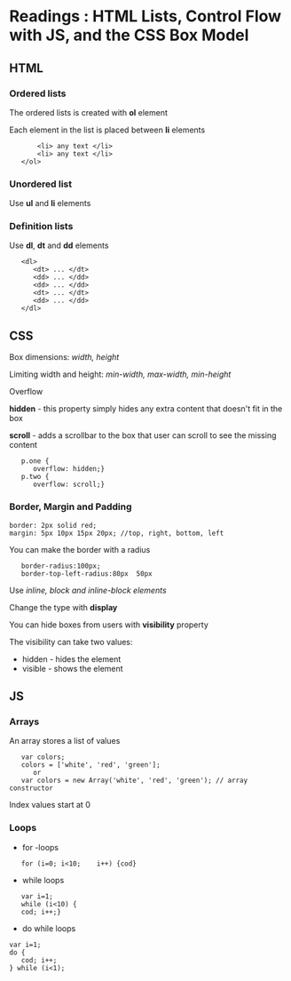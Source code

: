 # Readings : HTML Lists, Control Flow with JS, and the CSS Box Model

## HTML

### Ordered lists

The ordered lists is created with **ol** element

Each element in the list is placed between **li** elements

```<ol>
       <li> any text </li>
       <li> any text </li>
   </ol>
```

### Unordered list

Use **ul** and **li** elements

### Definition lists

Use **dl**, **dt** and **dd** elements

```
   <dl>
      <dt> ... </dt>
      <dd> ... </dd>
      <dd> ... </dd>
      <dt> ... </dt>
      <dd> ... </dd>
   </dl>
```
## CSS

Box dimensions: _width, height_

Limiting width and height: _min-width, max-width, min-height_

Overflow

**hidden** - this property simply hides any extra content that doesn't fit in the box

**scroll** - adds a scrollbar to the box that user can scroll to see the missing content

```
   p.one {
      overflow: hidden;}
   p.two {
      overflow: scroll;}
```

### Border, Margin and Padding

```
border: 2px solid red;
margin: 5px 10px 15px 20px; //top, right, bottom, left
```
You can make the border with a radius

```
   border-radius:100px;
   border-top-left-radius:80px  50px
```

Use _inline, block and inline-block elements_

Change the type with **display** 

You can hide boxes from users with **visibility** property

The visibility can take two values:

- hidden - hides the element
- visible - shows the element

## JS

### Arrays

An array stores a list of values

```
   var colors;
   colors = ['white', 'red', 'green'];
      or
   var colors = new Array('white', 'red', 'green'); // array constructor
```

Index values start at 0

### Loops

- for -loops
```
   for (i=0; i<10;    i++) {cod}
``` 
- while loops
```
   var i=1;
   while (i<10) {
   cod; i++;}
```
- do while loops
```
var i=1;
do {
   cod; i++;
} while (i<1);
```
   



